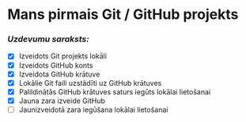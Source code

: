# Mans pirmais Git / GitHub projekts
### *Uzdevumu saraksts:*
- [x] Izveidots Git projekts lokāli
- [x] Izveidots GitHub konts
- [x] Izveidota GitHub krātuve
- [x] Lokālie Git faili uzstādīti uz GitHub krātuves
- [x] Palildinātās GitHub krātuves saturs iegūts lokālai lietošanai
- [x] Jauna zara izveide GitHub 
- [ ] Jaunizveidotā zara iegūšana lokālai lietošanai
